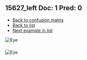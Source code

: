 ## 15627_left Doc: 1 Pred: 0
- [Back to confusion matrix](https://github.com/juliandewit/kaggle_retinopathy/blob/master/matrix.md)
- [Back to list](https://github.com/juliandewit/kaggle_retinopathy/blob/master/lists/10/list.md)
- [Next example in list](https://github.com/juliandewit/kaggle_retinopathy/blob/master/lists/10/15/15645_right.md)

![Eye](https://retinopaty.blob.core.windows.net/size1024/15627_left_1.jpeg)

### 

![Eye]()
